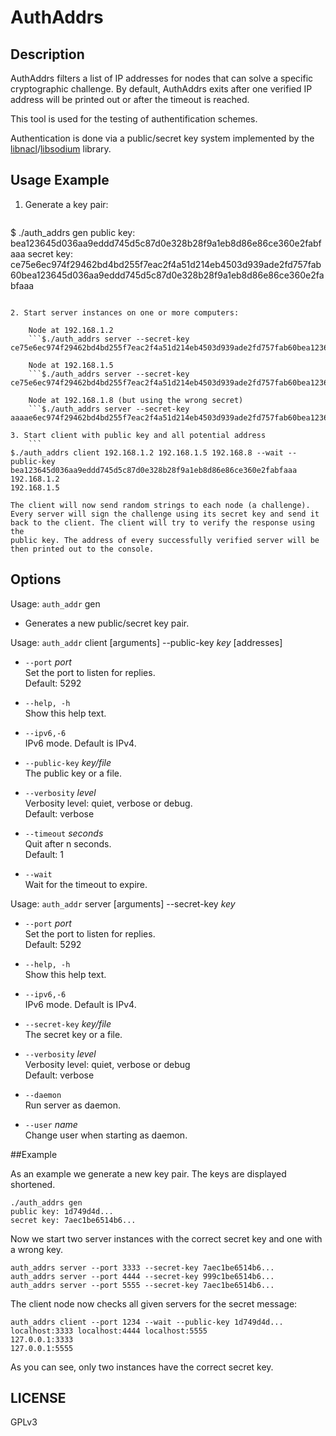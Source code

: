 AuthAddrs
===========

## Description

AuthAddrs filters a list of IP addresses for nodes that can solve
a specific cryptographic challenge. By default, AuthAddrs
exits after one verified IP address will be printed out or after
the timeout is reached.

This tool is used for the testing of authentification schemes.

Authentication is done via a public/secret key system
implemented by the [libnacl](http://nacl.cr.yp.to/)/[libsodium](https://github.com/jedisct1/libsodium) library.

## Usage Example

1. Generate a key pair:
    ```
$ ./auth_addrs gen
public key: bea123645d036aa9eddd745d5c87d0e328b28f9a1eb8d86e86ce360e2fabfaaa
secret key: ce75e6ec974f29462bd4bd255f7eac2f4a51d214eb4503d939ade2fd757fab60bea123645d036aa9eddd745d5c87d0e328b28f9a1eb8d86e86ce360e2fabfaaa
```

2. Start server instances on one or more computers:

    Node at 192.168.1.2
    ```$./auth_addrs server --secret-key ce75e6ec974f29462bd4bd255f7eac2f4a51d214eb4503d939ade2fd757fab60bea123645d036aa9eddd745d5c87d0e328b28f9a1eb8d86e86ce360e2fabfaaa```

    Node at 192.168.1.5
    ```$./auth_addrs server --secret-key ce75e6ec974f29462bd4bd255f7eac2f4a51d214eb4503d939ade2fd757fab60bea123645d036aa9eddd745d5c87d0e328b28f9a1eb8d86e86ce360e2fabfaaa```

    Node at 192.168.1.8 (but using the wrong secret)
    ```$./auth_addrs server --secret-key aaaae6ec974f29462bd4bd255f7eac2f4a51d214eb4503d939ade2fd757fab60bea123645d036aa9eddd745d5c87d0e328b28f9a1eb8d86e86ce360e2fabfaaa```

3. Start client with public key and all potential address
    ```
$./auth_addrs client 192.168.1.2 192.168.1.5 192.168.8 --wait --public-key bea123645d036aa9eddd745d5c87d0e328b28f9a1eb8d86e86ce360e2fabfaaa
192.168.1.2
192.168.1.5
```

    The client will now send random strings to each node (a challenge).
    Every server will sign the challenge using its secret key and send it
    back to the client. The client will try to verify the response using the
    public key. The address of every successfully verified server will be
    then printed out to the console.

## Options

Usage: `auth_addr` gen

  * Generates a new public/secret key pair.

Usage: `auth_addr` client [arguments] --public-key *key* [addresses]

  * `--port` *port*  
    Set the port to listen for replies.  
    Default: 5292

  * `--help, -h`  
    Show this help text.

  * `--ipv6,-6`  
    IPv6 mode. Default is IPv4.

  * `--public-key` *key/file*  
    The public key or a file.

  * `--verbosity` *level*  
    Verbosity level: quiet, verbose or debug.  
    Default: verbose

  * `--timeout` *seconds*  
    Quit after n seconds.  
    Default: 1

  * `--wait`  
    Wait for the timeout to expire.

Usage: `auth_addr` server [arguments] --secret-key *key*

  * `--port` *port*  
    Set the port to listen for replies.  
    Default: 5292

  * `--help, -h`  
    Show this help text.

  * `--ipv6,-6`  
    IPv6 mode. Default is IPv4.

  * `--secret-key` *key/file*  
    The secret key or a file.

  * `--verbosity` *level*  
    Verbosity level: quiet, verbose or debug  
    Default: verbose

  *  `--daemon`  
    Run server as daemon.

  *  `--user` *name*  
    Change user when starting as daemon.


##Example

As an example we generate a new key pair.
The keys are displayed shortened.

```
./auth_addrs gen
public key: 1d749d4d...
secret key: 7aec1be6514b6...
```

Now we start two server instances with the correct secret key
and one with a wrong key.

```
auth_addrs server --port 3333 --secret-key 7aec1be6514b6...
auth_addrs server --port 4444 --secret-key 999c1be6514b6...
auth_addrs server --port 5555 --secret-key 7aec1be6514b6...
```

The client node now checks all given servers for the secret message:

```
auth_addrs client --port 1234 --wait --public-key 1d749d4d... localhost:3333 localhost:4444 localhost:5555
127.0.0.1:3333
127.0.0.1:5555
```

As you can see, only two instances have the correct secret key.

## LICENSE

  GPLv3
